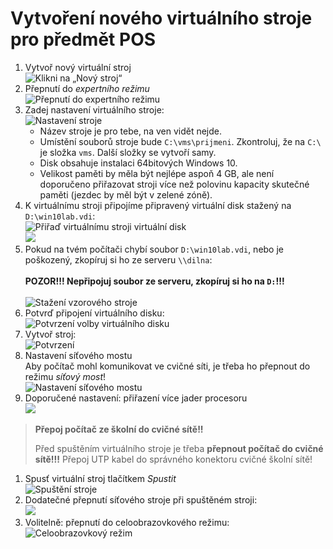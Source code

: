 # Vytvoření nového virtuálního stroje pro předmět POS

1. Vytvoř nový virtuální stroj&nbsp;<br />  ![Klikni na „Nový stroj“](img/pos-vm_010_novy-stroj.png)
1. Přepnutí do _expertního režimu_ &nbsp;<br />  ![Přepnutí do expertního režimu](img/pos-vm_020_expertni-rezim.png)
1. Zadej nastavení virtuálního stroje: &nbsp;<br />  ![Nastavení stroje](img/pos-vm_030_nastaveni-stroje.png)
    - Název stroje je pro tebe, na ven vidět nejde.
    - Umístění souborů stroje bude `C:\vms\prijmeni`. Zkontroluj, že na `C:\` je složka `vms`. Další složky se vytvoří samy.
    - Disk obsahuje instalaci 64bitových Windows 10.
    - Velikost paměti by měla být nejlépe aspoň 4&nbsp;GB, ale není doporučeno přiřazovat stroji více než polovinu kapacity skutečné paměti (jezdec by měl být v&nbsp;zelené zóně).
1. K&nbsp;virtuálnímu stroji připojíme připravený virtuální disk stažený na `D:\win10lab.vdi`:<br />
    ![Přiřaď virtuálnímu stroji virtuální disk](img/pos-vm_040_pridat-disk.png)
    <br />
    ![](img/pos-vm_050_pridat-disk-ktery.png)
1. Pokud na tvém počítači chybí soubor `D:\win10lab.vdi`, nebo je poškozený, zkopíruj si ho ze serveru `\\dilna`:
    <br />
    <br />**POZOR!!! Nepřipojuj soubor ze serveru, zkopíruj si ho na `D:`!!!**
    <br />
    <br />  ![Stažení vzorového stroje](img/pos-vm_055_kopie-vzoroveho.png)
1. Potvrď připojení virtuálního disku:<br /> ![Potvrzení volby virtuálního disku](img/pos-vm_060_pridat-disk-vybrat.png)
1. Vytvoř stroj:<br /> ![Potvrzení](img/pos-vm_070_potvrd.png)
1. Nastavení síťového mostu<br />
Aby počítač mohl komunikovat ve cvičné síti, je třeba ho přepnout do režimu _síťový most_!<br />
![Nastavení síťového mostu](img/pos-vm_080_sitovy-most.png)
1. Doporučené nastavení: přiřazení více jader procesoru<br /> ![](img/pos-vm_090_volitelne-procesor.png)

> **Přepoj počítač ze školní do cvičné sítě!!**
>
> Před spuštěním virtuálního stroje je třeba **přepnout počítač do cvičné sítě!!!**
> Přepoj UTP kabel do správného konektoru cvičné školní sítě!

1. Spusť virtuální stroj tlačítkem _Spustit_<br /> ![Spuštění stroje](img/pos-vm_100_spustit.png)
1. Dodatečné přepnutí síťového stroje při spuštěném stroji:<br />  ![](img/pos-vm_110_sitovy-most-dodatecne.png)
1. Volitelně: přepnutí do celoobrazovkového režimu:<br />  ![Celoobrazovkový režim](img/pos-vm_120_fullscreen.png)